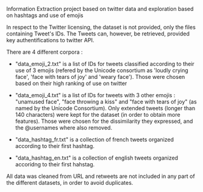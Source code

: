 Information Extraction project based on twitter data and exploration based on hashtags and use of emojis

In respect to the Twitter licensing, the dataset is not provided, only the files containing Tweet's IDs. The Tweets can, however, be retrieved, provided key authentifications to twitter API.

There are 4 different corpora :

- "data_emoji_2.txt" is a list of IDs for tweets classified according to their use of 3 emojis (refered by the Unicode consortium as 'loudly crying face', 'face with tears of joy' and 'weary face'). Those were chosen based on their high ranking of use on twitter

- "data_emoji_4.txt" is a list of IDs for tweets with 3 other emojis : "unamused face", "face throwing a kiss" and "face with tears of joy" (as named by the Unicode Consortium). Only extended tweets (longer than 140 characters) were kept for the dataset (in order to obtain more features). Those were chosen for the dissimilarity they expressed, and the @usernames where also removed.

- "data_hashtag_fr.txt" is a collection of french tweets organized according to their first hashtag.

- "data_hashtag_en.txt" is a collection of english tweets organized accoridng to their first hahstag.

All data was cleaned from URL and retweets are not included in any part of the different datasets, in order to avoid duplicates.
